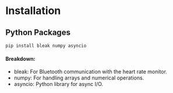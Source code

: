 # Installation
## Python Packages
```pip install bleak numpy asyncio```

#### Breakdown:
- bleak: For Bluetooth communication with the heart rate monitor.
- numpy: For handling arrays and numerical operations.
- asyncio: Python library for async I/O.